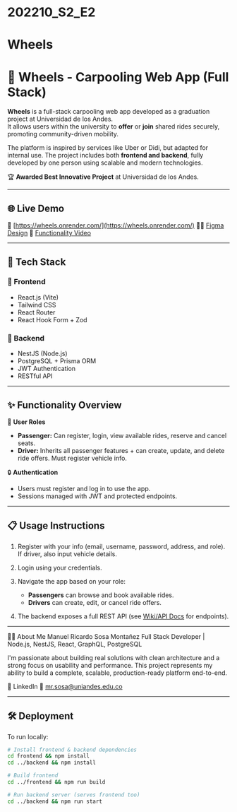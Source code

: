 # 202210_S2_E2

# Wheels

# 🚗 Wheels - Carpooling Web App (Full Stack)

**Wheels** is a full-stack carpooling web app developed as a graduation project at Universidad de los Andes.  
It allows users within the university to **offer** or **join** shared rides securely, promoting community-driven mobility.

The platform is inspired by services like Uber or Didi, but adapted for internal use. The project includes both **frontend and backend**, fully developed by one person using scalable and modern technologies.

🏆 **Awarded Best Innovative Project** at Universidad de los Andes.

---

## 🌐 Live Demo

🔗 [https://wheels.onrender.com/](https://wheels.onrender.com/)
✍🏼 [Figma Design](https://www.figma.com/design/HzNsThbmLozwM6tVZ2ximn/Wheels?node-id=0-1&t=dstsuNKq02kKr8TE-1)
🎥 [Functionality Video](https://youtu.be/GFCHY5FEaYo)  

---

## 🧠 Tech Stack

### 🔹 Frontend
- React.js (Vite)
- Tailwind CSS
- React Router
- React Hook Form + Zod

### 🔹 Backend
- NestJS (Node.js)
- PostgreSQL + Prisma ORM
- JWT Authentication
- RESTful API

---

## ✨ Functionality Overview

👤 **User Roles**
- **Passenger:** Can register, login, view available rides, reserve and cancel seats.
- **Driver:** Inherits all passenger features + can create, update, and delete ride offers. Must register vehicle info.

🔒 **Authentication**
- Users must register and log in to use the app.
- Sessions managed with JWT and protected endpoints.

---

## 📋 Usage Instructions

1. Register with your info (email, username, password, address, and role).  
   If driver, also input vehicle details.

2. Login using your credentials.

3. Navigate the app based on your role:  
   - **Passengers** can browse and book available rides.  
   - **Drivers** can create, edit, or cancel ride offers.

4. The backend exposes a full REST API (see [Wiki/API Docs](#) for endpoints).

---

👨‍💻 About Me
Manuel Ricardo Sosa Montañez
Full Stack Developer | Node.js, NestJS, React, GraphQL, PostgreSQL

I'm passionate about building real solutions with clean architecture and a strong focus on usability and performance.
This project represents my ability to build a complete, scalable, production-ready platform end-to-end.

💼 LinkedIn
📧 mr.sosa@uniandes.edu.co

---

## 🛠 Deployment

To run locally:

```bash
# Install frontend & backend dependencies
cd frontend && npm install
cd ../backend && npm install

# Build frontend
cd ../frontend && npm run build

# Run backend server (serves frontend too)
cd ../backend && npm run start



